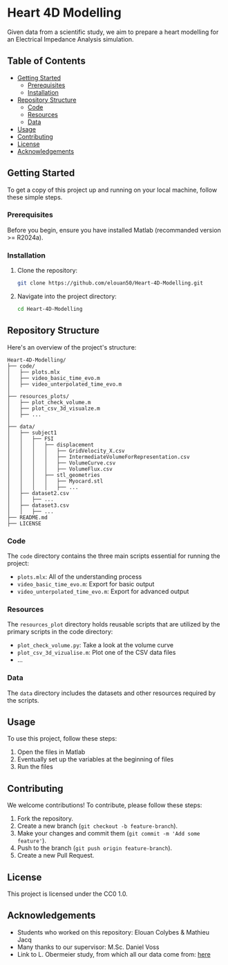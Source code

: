 # Heart 4D Modelling
 Given data from a scientific study, we aim to prepare a heart modelling for an Electrical Impedance Analysis simulation.

## Table of Contents

- [Getting Started](#getting-started)
  - [Prerequisites](#prerequisites)
  - [Installation](#installation)
- [Repository Structure](#repository-structure)
  - [Code](#code)
  - [Resources](#resources)
  - [Data](#data)
- [Usage](#usage)
- [Contributing](#contributing)
- [License](#license)
- [Acknowledgements](#acknowledgements)

## Getting Started

To get a copy of this project up and running on your local machine, follow these simple steps.

### Prerequisites

Before you begin, ensure you have installed Matlab (recommanded version >= R2024a).

### Installation

1. Clone the repository:
    ```bash
    git clone https://github.com/elouan50/Heart-4D-Modelling.git
    ```
2. Navigate into the project directory:
    ```bash
    cd Heart-4D-Modelling
    ```

## Repository Structure

Here's an overview of the project's structure:

```plaintext
Heart-4D-Modelling/
├── code/
│   ├── plots.mlx
│   ├── video_basic_time_evo.m
│   ├── video_unterpolated_time_evo.m
│
├── resources_plots/
│   ├── plot_check_volume.m
│   ├── plot_csv_3d_visualze.m
│   ├── ...
│
├── data/
│   ├── subject1
│   │   ├── FSI
│   │   │   ├── displacement
│   │   │   │   ├── GridVelocity_X.csv
│   │   │   │   ├── IntermediateVolumeForRepresentation.csv
│   │   │   │   ├── VolumeCurve.csv
│   │   │   │   ├── VolumeFlux.csv
│   │   │   ├── stl_geometries
│   │   │   │   ├── Myocard.stl
│   │   │   │   ├── ...
│   ├── dataset2.csv
│   │   ├── ...
│   ├── dataset3.csv
│   │   ├── ...
├── README.md
├── LICENSE
```

### Code
The `code` directory contains the three main scripts essential for running the project:

- `plots.mlx`: All of the understanding process
- `video_basic_time_evo.m`: Export for basic output
- `video_unterpolated_time_evo.m`: Export for advanced output

### Resources
The `resources_plot` directory holds reusable scripts that are utilized by the primary scripts in the code directory:

- `plot_check_volume.py`: Take a look at the volume curve
- `plot_csv_3d_vizualise.m`: Plot one of the CSV data files
- ...

### Data
The `data` directory includes the datasets and other resources required by the scripts.


## Usage
To use this project, follow these steps:

1. Open the files in Matlab
2. Eventually set up the variables at the beginning of files
3. Run the files


## Contributing
We welcome contributions! To contribute, please follow these steps:

1. Fork the repository.
2. Create a new branch (`git checkout -b feature-branch`).
3. Make your changes and commit them (`git commit -m 'Add some feature'`).
4. Push to the branch (`git push origin feature-branch`).
5. Create a new Pull Request.

## License
This project is licensed under the CC0 1.0.

## Acknowledgements

- Students who worked on this repository: Elouan Colybes & Mathieu Jacq
- Many thanks to our supervisor: M.Sc. Daniel Voss
- Link to L. Obermeier study, from which all our data come from: [here](https://ieeexplore.ieee.org/document/10478556)

